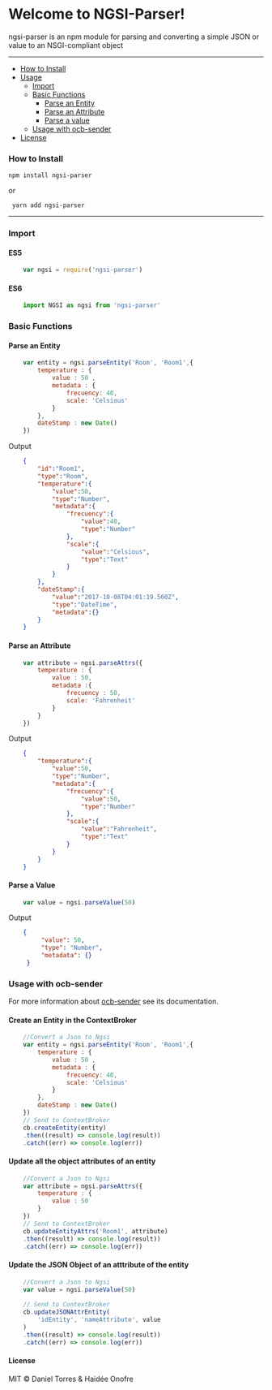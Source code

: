 Welcome to NGSI-Parser!
===================


ngsi-parser is an npm module for parsing and converting a simple JSON or value to an NSGI-compliant object

----------


* [How to Install](#how-to-install)
* [Usage](#usage)
	* [Import](#import)
	* [Basic Functions](#basic-functions)
		* [Parse an Entity](#parse-an-entity)
		* [Parse an Attribute ](#parse-an-attribute)
		* [Parse a value](#build-and-install)
	* [Usage with ocb-sender](#usage-with-ocb-sender)
* [License](#license)

### How to Install


    npm install ngsi-parser 
    
   or
   
	 yarn add ngsi-parser


----------
### Import

#### ES5 

```js
	var ngsi = require('ngsi-parser')
```

#### ES6 
	

```js
	import NGSI as ngsi from 'ngsi-parser'
```

	



### Basic Functions


#### Parse an Entity

```js
	var entity = ngsi.parseEntity('Room', 'Room1',{
		temperature : {
			value : 50 ,
			metadata : {
				frecuency: 40,
				scale: 'Celsious'
			}
		},
		dateStamp : new Date()
	})
```
 
Output

```json
	{
		"id":"Room1",
		"type":"Room",
		"temperature":{
			"value":50,
			"type":"Number",
			"metadata":{
				"frecuency":{
					"value":40,
					"type":"Number"
				},
				"scale":{
					"value":"Celsious",
					"type":"Text"
				}
			}
		},
		"dateStamp":{
			"value":"2017-10-08T04:01:19.560Z",
			"type":"DateTime",
			"metadata":{}
		}
	}

```
#### Parse an Attribute

```js
	var attribute = ngsi.parseAttrs({
		temperature : {
			value : 50,
			metadata :{
				frecuency : 50,
				scale: 'Fahrenheit'
			}
		}
	})
```


Output

```json
	{
		"temperature":{
			"value":50,
			"type":"Number",
			"metadata":{
				"frecuency":{
					"value":50,
					"type":"Number"
				},
				"scale":{
					"value":"Fahrenheit",
					"type":"Text"
				}
			}
		}
	}

```


#### Parse a Value

```js
	var value = ngsi.parseValue(50)
```

Output

```json
	{
		 "value": 50,
		 "type": "Number",
		 "metadata": {}
	 }

```

### Usage with ocb-sender

For more information about [ocb-sender](https://github.com/cenidetiot/OCB.jsLibrary) see its documentation.

#### Create an Entity in the ContextBroker
```js
	//Convert a Json to Ngsi
	var entity = ngsi.parseEntity('Room', 'Room1',{
		temperature : {
			value : 50 ,
			metadata : {
				frecuency: 40,
				scale: 'Celsious'
			}
		},
		dateStamp : new Date()
	})
	// Send to ContextBroker 
	cb.createEntity(entity)
	.then((result) => console.log(result))
	.catch((err) => console.log(err))
```

#### Update all the object attributes of an entity
```js
	//Convert a Json to Ngsi
	var attribute = ngsi.parseAttrs({
		temperature : {
			value : 50
		}
	})
	// Send to ContextBroker 
	cb.updateEntityAttrs('Room1', attribute)
	.then((result) => console.log(result))
	.catch((err) => console.log(err))
```
#### Update the JSON Object of an atttribute of the entity
```js
	//Convert a Json to Ngsi
	var value = ngsi.parseValue(50)
	
	// Send to ContextBroker 
	cb.updateJSONAttrEntity(
		'idEntity', 'nameAttribute', value
	)
	.then((result) => console.log(result))
	.catch((err) => console.log(err))
```

#### License 

MIT &copy; Daniel Torres & Haidée Onofre
